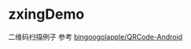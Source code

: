 # zxingDemo

二维码扫描例子 参考 [bingoogolapple/QRCode-Android](https://github.com/bingoogolapple/QRCode-Android)



